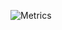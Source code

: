 ![Metrics](https://gist.githubusercontent.com/qwertyadrian/303bccd408c4f570b0231c3513d1805d/raw/github-metrics.svg)
